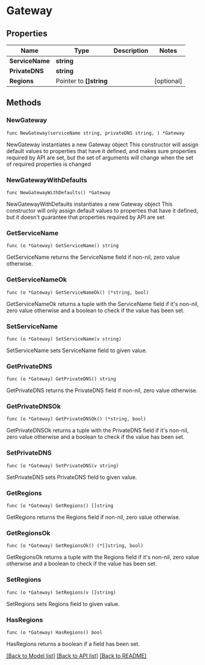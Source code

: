 # Gateway

## Properties

Name | Type | Description | Notes
------------ | ------------- | ------------- | -------------
**ServiceName** | **string** |  | 
**PrivateDNS** | **string** |  | 
**Regions** | Pointer to **[]string** |  | [optional] 

## Methods

### NewGateway

`func NewGateway(serviceName string, privateDNS string, ) *Gateway`

NewGateway instantiates a new Gateway object
This constructor will assign default values to properties that have it defined,
and makes sure properties required by API are set, but the set of arguments
will change when the set of required properties is changed

### NewGatewayWithDefaults

`func NewGatewayWithDefaults() *Gateway`

NewGatewayWithDefaults instantiates a new Gateway object
This constructor will only assign default values to properties that have it defined,
but it doesn't guarantee that properties required by API are set

### GetServiceName

`func (o *Gateway) GetServiceName() string`

GetServiceName returns the ServiceName field if non-nil, zero value otherwise.

### GetServiceNameOk

`func (o *Gateway) GetServiceNameOk() (*string, bool)`

GetServiceNameOk returns a tuple with the ServiceName field if it's non-nil, zero value otherwise
and a boolean to check if the value has been set.

### SetServiceName

`func (o *Gateway) SetServiceName(v string)`

SetServiceName sets ServiceName field to given value.


### GetPrivateDNS

`func (o *Gateway) GetPrivateDNS() string`

GetPrivateDNS returns the PrivateDNS field if non-nil, zero value otherwise.

### GetPrivateDNSOk

`func (o *Gateway) GetPrivateDNSOk() (*string, bool)`

GetPrivateDNSOk returns a tuple with the PrivateDNS field if it's non-nil, zero value otherwise
and a boolean to check if the value has been set.

### SetPrivateDNS

`func (o *Gateway) SetPrivateDNS(v string)`

SetPrivateDNS sets PrivateDNS field to given value.


### GetRegions

`func (o *Gateway) GetRegions() []string`

GetRegions returns the Regions field if non-nil, zero value otherwise.

### GetRegionsOk

`func (o *Gateway) GetRegionsOk() (*[]string, bool)`

GetRegionsOk returns a tuple with the Regions field if it's non-nil, zero value otherwise
and a boolean to check if the value has been set.

### SetRegions

`func (o *Gateway) SetRegions(v []string)`

SetRegions sets Regions field to given value.

### HasRegions

`func (o *Gateway) HasRegions() bool`

HasRegions returns a boolean if a field has been set.


[[Back to Model list]](../README.md#documentation-for-models) [[Back to API list]](../README.md#documentation-for-api-endpoints) [[Back to README]](../README.md)


